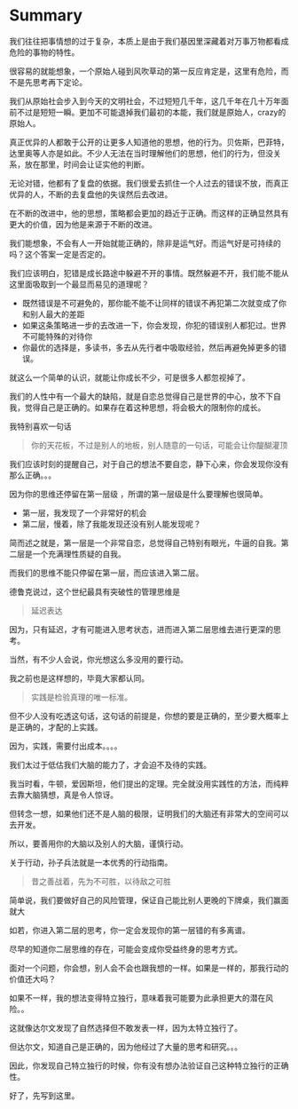 # Summary

我们往往把事情想的过于复杂，本质上是由于我们基因里深藏着对万事万物都看成危险的事物的特性。

很容易的就能想象，一个原始人碰到风吹草动的第一反应肯定是，这里有危险，而不是先思考再下定论。

我们从原始社会步入到今天的文明社会，不过短短几千年，这几千年在几十万年面前不过是短短一瞬。更加不可能退掉我们最初的本能，我们就是原始人，crazy的原始人。

真正优异的人都敢于公开的让更多人知道他的思想，他的行为。贝佐斯，巴菲特，达里奥等人亦是如此。不少人无法在当时理解他们的思想，他们的行为，但没关系，放在那里，时间会让证实他的判断。

无论对错，他都有了复盘的依据。我们很爱去抓住一个人过去的错误不放，而真正优异的人，不断的去复盘他的失误然后去改进。

在不断的改进中，他的思想，策略都会更加的趋近于正确。而这样的正确显然具有更大的价值，因为他是来源于不断的改进。

我们能想象，不会有人一开始就能正确的，除非是运气好。而运气好是可持续的吗？这个答案一定是否定的。

我们应该明白，犯错是成长路途中躲避不开的事情。既然躲避不开，我们能不能从这里面吸取到一个最显而易见的道理呢？
- 既然错误是不可避免的，那你能不能不让同样的错误不再犯第二次就变成了你和别人最大的差距
- 如果这条策略进一步的去改进一下，你会发现，你犯的错误别人都犯过。世界不可能特殊的对待你
- 你最优的选择是，多读书，多去从先行者中吸取经验，然后再避免掉更多的错误。

就这么一个简单的认识，就能让你成长不少，可是很多人都忽视掉了。

我们的人性中有一个最大的缺陷，就是自恋总觉得自己是世界的中心，放不下自我，觉得自己是正确的。如果存在着这种思想，将会极大的限制你的成长。

我特别喜欢一句话

> 你的天花板，不过是别人的地板，别人随意的一句话，可能会让你醍醐灌顶

我们应该时刻的提醒自己，对于自己的想法不要自恋，静下心来，你会发现你没有那么正确。。。

因为你的思维还停留在第一层级 ，所谓的第一层级是什么要理解也很简单。

- 第一层，我发现了一个非常好的机会
- 第二层，慢着，除了我能发现还没有别人能发现呢？

简而述之就是，第一层是一个非常自恋，总觉得自己特别有眼光，牛逼的自我。第二层是一个充满理性质疑的自我。

而我们的思维不能只停留在第一层，而应该进入第二层。

德鲁克说过，这个世纪最具有突破性的管理思维是
> 延迟表达

因为，只有延迟，才有可能进入思考状态，进而进入第二层思维去进行更深的思考。

当然，有不少人会说，你光想这么多没用的要行动。

我之前也是这样想的，毕竟大家都认同。
> 实践是检验真理的唯一标准。

但不少人没有吃透这句话，这句话的前提是，你想的要是正确的，至少要大概率上是正确的，才配的上实践。

因为，实践，需要付出成本。。。。

我们太过于低估我们大脑的能力了，才会迫不及待的实践。

我当时看，牛顿，爱因斯坦，他们提出的定理。完全就没用实践性的方法，而纯粹去靠大脑猜想，真是令人惊讶。

但转念一想，如果他们还不是人脑的极限，证明我们的大脑还有非常大的空间可以去开发。

所以，要善用你的大脑以及别人的大脑，谨慎行动。

关于行动，孙子兵法就是一本优秀的行动指南。
> 昔之善战着，先为不可胜，以待敌之可胜

简单说，我们要做好自己的风险管理，保证自己能比别人更晚的下牌桌，我们赢面就大

如若，你进入第二层的思考，你一定会发现你的第一层错的有多离谱。

尽早的知道你二层思维的存在，可能会变成你受益终身的思考方式。

面对一个问题，你会想，别人会不会也跟我想的一样。如果是一样的，那我行动的价值还大吗？

如果不一样，我的想法变得特立独行，意味着我可能要为此承担更大的潜在风险。。

这就像达尔文发现了自然选择但不敢发表一样，因为太特立独行了。

但达尔文，知道自己是正确的，因为他经过了大量的思考和研究。。。

因此，你发现自己特立独行的时候，你有没有想办法验证自己这种特立独行的正确性。

好了，先写到这里。
